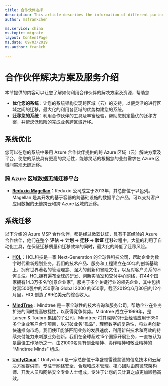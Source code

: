 ```yaml
---
title: 合作伙伴选择
description: This article describes the information of different partners to help you choose the applicable partner
author: msfrankchen

ms.service: china 
ms.topic: migrate
layout: ContentPage 
ms.date: 09/03/2019
ms.author: frankch

---
```

# 合作伙伴解决方案及服务介绍


本节提供的内容可以让您了解如何利用合作伙伴的解决方案及资源，帮助您
* **优化您的系统**：让您的系统架构实现跨区域（云）的支持，以便灵活的进行区域之间的迁移，最大化的利用各区域的优势构建您的系统。
* **迁移您的系统**：利用合作伙伴的工具及丰富经验，帮助您制定最优的迁移方案，并帮您低风险的完成业务跨区域迁移。

## 系统优化

您可以在您的系统中采用 Azure 合作伙伴提供的跨 Azure 区域（云）解决方案及平台，使您的系统具有更高的灵活性，能够灵活的根据您的业务需求在 Azure 区域间实现无缝迁移。

### 跨 Azure 区域数据无缝迁移平台

* [**Reduxio Magellan**](./media/china-migration-partners/partner-profile-reduxio.pptx)：Reduxio 公司成立于2013年，其总部位于以色列。Magellan 是其开发的基于容器的跨基础设施的数据平台产品，可以支持客户应用数据的无缝跨云和跨 Azure 区域的迁移。  

## 系统迁移

以下介绍的 Azure MSP 合作伙伴，都是经过微软认证，具有丰富经验的 Azure 合作伙伴，他们在整个 **评估 -> 计划 -> 迁移 -> 验证** 迁移过程中，大量的利用了自动化工具，在保证迁移质量和迁移效率的同时，最大化的降低了迁移风险。

* [**HCL**](./media/china-migration-partners/partner-profile-hcl.pdf)：HCL科技是一家 Next-Generation 的全球性科技公司，帮助企业为数字时代重新规划业务。我们的技术产品、服务和工程建立在40年的创新基础上，拥有世界著名的管理理念、强大的创新和冒险文化，以及对客户关系的不懈关注。HCL拥有遍布全球的研发、创新实验室和交付中心网络，在44个国家拥有14.3万多名“创意企业家”，服务于多个关键行业的领先企业，其中包括财富500强中的250家和 Global 2000 的650家。截至2019年6月30日的12个月里，HCL创造了89亿美元的综合收入。

* [**MindTree**](./media/china-migration-partners/partner-profile-mindtree.pdf)：Mindtree 是一家全球性的技术咨询和服务公司，帮助企业在业务扩张的同时提高敏捷性，以获得竞争优势。Midntree 成立于1999年，是 Larsen & Toubro 集团的子公司，Mindtree 将其深厚的行业经验应用于350多个企业客户合作项目，以打破业务“孤岛”，理解数字的复杂性，将业务创新快速推向市场。我们使IT能够匹配业务的发展速度，利用新兴技术和高效的持续交付能力来刺激业务创新。我们在全球超过15个国家开展业务，一直被认为是最佳工作场所之一，由21000名具有创业精神、协作精神和敬业精神的 “Mindtree Minds” 组成。

* [**UnifyCloud**](https://www.unifycloud.com/)：Unifycloud 是一家总部位于华盛顿雷德蒙德的信息技术和云解决方案提供商，专注于网络安全、合规和成本管理。核心团队由前微软架构师、开发人员和网络安全专业人士组成。专注于让您的云计算之旅更加顺畅高效。
